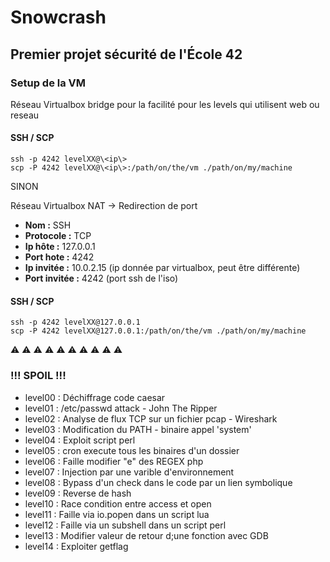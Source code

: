 # Snowcrash
## Premier projet sécurité de l'École 42

### Setup de la VM

Réseau Virtualbox bridge pour la facilité pour les levels qui utilisent web ou reseau

#### SSH / SCP

	ssh -p 4242 levelXX@\<ip\>
	scp -P 4242 levelXX@\<ip\>:/path/on/the/vm ./path/on/my/machine

SINON

Réseau Virtualbox NAT -> Redirection de port

- **Nom :** SSH
- **Protocole :** TCP
- **Ip hôte :** 127.0.0.1
- **Port hote :** 4242
- **Ip invitée :** 10.0.2.15 (ip donnée par virtualbox, peut être différente)
- **Port invitée :** 4242 (port ssh de l'iso)

#### SSH / SCP

	ssh -p 4242 levelXX@127.0.0.1
	scp -P 4242 levelXX@127.0.0.1:/path/on/the/vm ./path/on/my/machine

:warning: :warning: :warning: :warning: :warning: :warning: :warning: :warning: :warning: :warning:

### !!! SPOIL !!!

- level00 : Déchiffrage code caesar
- level01 : /etc/passwd attack - John The Ripper
- level02 : Analyse de flux TCP sur un fichier pcap - Wireshark
- level03 : Modification du PATH - binaire appel 'system'
- level04 : Exploit script perl
- level05 : cron execute tous les binaires d'un dossier
- level06 : Faille modifier "e" des REGEX php
- level07 : Injection par une varible d'environnement
- level08 : Bypass d'un check dans le code par un lien symbolique
- level09 : Reverse de hash
- level10 : Race condition entre access et open
- level11 : Faille via io.popen dans un script lua
- level12 : Faille via un subshell dans un script perl
- level13 : Modifier valeur de retour d;une fonction avec GDB
- level14 : Exploiter getflag
